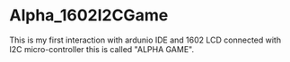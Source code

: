 # Alpha_1602I2CGame
This is my first interaction with ardunio IDE and 1602 LCD connected with I2C micro-controller this is called "ALPHA GAME".
